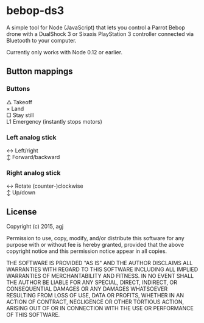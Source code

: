 
bebop-ds3
=========

A simple tool for Node (JavaScript) that lets you control a Parrot Bebop drone with a DualShock 3 or Sixaxis PlayStation 3 controller connected via Bluetooth to your computer.

Currently only works with Node 0.12 or earlier.


## Button mappings

### Buttons
△ Takeoff  
× Land  
□ Stay still  
L1 Emergency (instantly stops motors)

### Left analog stick
↔︎ Left/right  
↕︎ Forward/backward

### Right analog stick
↔︎ Rotate (counter-)clockwise  
↕︎ Up/down


## License

Copyright (c) 2015, agj

Permission to use, copy, modify, and/or distribute this software for any purpose with or without fee is hereby granted, provided that the above copyright notice and this permission notice appear in all copies.

THE SOFTWARE IS PROVIDED "AS IS" AND THE AUTHOR DISCLAIMS ALL WARRANTIES WITH REGARD TO THIS SOFTWARE INCLUDING ALL IMPLIED WARRANTIES OF MERCHANTABILITY AND FITNESS. IN NO EVENT SHALL THE AUTHOR BE LIABLE FOR ANY SPECIAL, DIRECT, INDIRECT, OR CONSEQUENTIAL DAMAGES OR ANY DAMAGES WHATSOEVER RESULTING FROM LOSS OF USE, DATA OR PROFITS, WHETHER IN AN ACTION OF CONTRACT, NEGLIGENCE OR OTHER TORTIOUS ACTION, ARISING OUT OF OR IN CONNECTION WITH THE USE OR PERFORMANCE OF THIS SOFTWARE.

